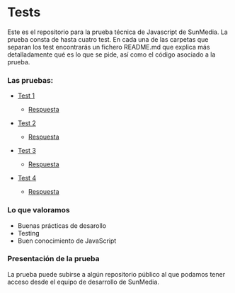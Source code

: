 # Tests

Este es el repositorio para la prueba técnica de Javascript de SunMedia. 
La prueba consta de hasta cuatro test. En cada una de las carpetas que 
separan los test encontrarás un fichero README.md que explica más detalladamente
qué es lo que se pide, así como el código asociado a la prueba. 

### Las pruebas:
- [Test 1](1) 
    - [Respuesta](./1/README.md)

- [Test 2](2) 
    - [Respuesta](./2/README.md)

- [Test 3](3) 
    - [Respuesta](./3/README.md)

- [Test 4](4) 
    - [Respuesta](./4/respuesta4/index.html)


### Lo que valoramos
- Buenas prácticas de desarollo
- Testing
- Buen conocimiento de JavaScript

### Presentación de la prueba

La prueba puede subirse a algún repositorio público al que podamos tener 
acceso desde el equipo de desarrollo de SunMedia. 
